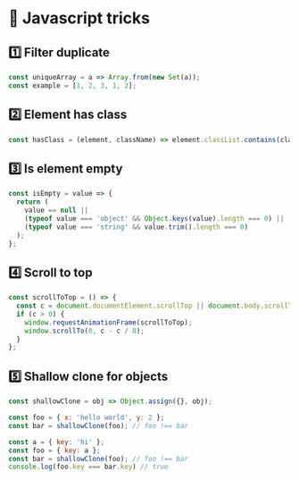 # 🧞 Javascript tricks

## 1️⃣ Filter duplicate

```js
const uniqueArray = a => Array.from(new Set(a));
const example = [1, 2, 3, 1, 2];
```

## 2️⃣ Element has class

```js
const hasClass = (element, className) => element.classList.contains(className);
```

## 3️⃣ Is element empty

```js
const isEmpty = value => {
  return (
    value == null ||
    (typeof value === 'object' && Object.keys(value).length === 0) ||
    (typeof value === 'string' && value.trim().length === 0)
  );
};
```

## 4️⃣ Scroll to top

```js
const scrollToTop = () => {
  const c = document.documentElement.scrollTop || document.body.scrollTop;
  if (c > 0) {
    window.requestAnimationFrame(scrollToTop);
    window.scrollTo(0, c - c / 8);
  }
};
```

## 5️⃣ Shallow clone for objects

```js
const shallowClone = obj => Object.assign({}, obj);

const foo = { x: 'hello world', y: 2 };
const bar = shallowClone(foo); // foo !== bar

const a = { key: 'hi' };
const foo = { key: a };
const bar = shallowClone(foo); // foo !== bar
console.log(foo.key === bar.key) // true
```